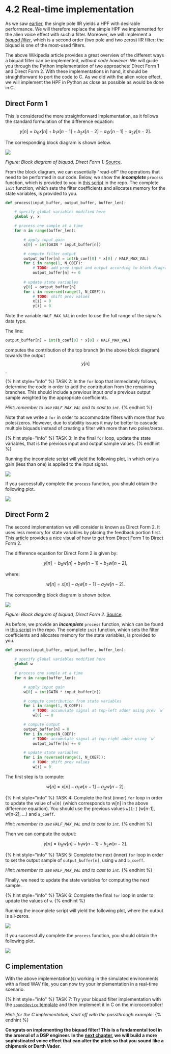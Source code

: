 # 4.2 Real-time implementation


As we saw [earlier](./approaches.md), the single pole IIR yields a HPF with desirable performance.
We will therefore replace the simple HPF we implemented for the alien voice effect with such a filter.
Moreover, we will implement a [_biquad filter_](https://en.wikipedia.org/wiki/Digital_biquad_filter), which is a second
order (two pole and two zeros) IIR filter; the biquad is one of the most-used filters.

The above Wikipedia article provides a great overview of the different ways a biquad filter can be implemented,
_without code however_. We will guide you through the Python implementation of two approaches: Direct Form 1 and
Direct Form 2. With these implementations in hand, it should be straightforward to port the code to C. As we did with the
alien voice effect, we will implement the HPF in Python as close as possible as would be done in C.

## Direct Form 1

This is considered the more straightforward implementation, as it follows the standard formulation of the difference equation:

$$
y[n] = b_0 x[n] + b_1 x[n-1] + b_2 x[n-2] - a_1 y[n-1] - a_2 y[n-2].
$$

The corresponding block diagram is shown below.

![](figs/biquad_direct_1_wiki.png)

_Figure: Block diagram of biquad, Direct Form 1._ [Source](https://en.wikipedia.org/wiki/Digital_biquad_filter#/media/File:Biquad_filter_DF-I.svg).

From the block diagram, we can essentially "read-off" the operations that need to be performed in our code.
Below, we show the ***incomplete*** `process` function, which is provided to you in [this script](https://github.com/LCAV/dsp-labs/blob/master/scripts/filter_design/biquad_direct_form_1_incomplete.py)
in the repo. The complete `init` function, which sets the filter coefficients and allocates memory for the state variables,
is provided to you.

```python
def process(input_buffer, output_buffer, buffer_len):

    # specify global variables modified here
    global y, x

    # process one sample at a time
    for n in range(buffer_len):

        # apply input gain
        x[0] = int(GAIN * input_buffer[n])

        # compute filter output
        output_buffer[n] = int(b_coef[0] * x[0] / HALF_MAX_VAL)
        for i in range(1, N_COEF):
            # TODO: add prev input and output according to block diagram
            output_buffer[n] += 0
            
        # update state variables
        y[0] = output_buffer[n]
        for i in reversed(range(1, N_COEF)):
            # TODO: shift prev values
            x[i] = 0
            y[i] = 0
```

Note the variable `HALF_MAX_VAL` in order to use the full range of the signal's data type.

The line:
```python
output_buffer[n] = int(b_coef[0] * x[0] / HALF_MAX_VAL)
```
computes the contribution of the top branch (in the above block diagram) towards the output $$y[n]$$. 

{% hint style="info" %}
TASK 2: In the `for` loop that immediately follows, determine the code in order to add the contribution from the remaining branches.
This should include a previous input _and_ a previous output sample weighted by the appropriate coefficients.

_Hint: remember to use `HALF_MAX_VAL` and to cast to `int`._
{% endhint %}

Note that we write a `for` in order to accommodate filters with more than two poles/zeros. However, due to stability issues
it may be better to cascade multiple biquads instead of creating a filter with more than two poles/zeros.

{% hint style="info" %}
TASK 3: In the final `for` loop, update the state variables, that is the previous input and output sample values.
{% endhint %}

Running the incomplete script will yield the following plot, in which only a gain (less than one) is applied to the
input signal.

![](figs/direct_form_1_incomplete.png)

If you successfully complete the `process` function, you should obtain the following plot.

![](figs/direct_form_1_complete.png)



## Direct Form 2

The second implementation we will consider is known as Direct Form 2. It uses less memory for state variables by
placing the feedback portion first. [This article](http://www.earlevel.com/main/2003/02/28/biquads/) provides a nice
visual of how to get from Direct Form 1 to Direct Form 2.

The difference equation for Direct Form 2 is given by:

$$
y[n] = b_0 w[n] + b_1 w[n-1] + b_2 w[n-2],
$$ 

where:

$$
w[n] = x[n] - a_1 w[n-1] - a_2 w[n-2].
$$

The corresponding block diagram is shown below.

![](figs/biquad_direct_2_wiki.png)

_Figure: Block diagram of biquad, Direct Form 2._ [Source](https://en.wikipedia.org/wiki/Digital_biquad_filter#/media/File:Biquad_filter_DF-II.svg).


As before, we provide an ***incomplete*** `process` function, which can be found in [this script](https://github.com/LCAV/dsp-labs/blob/master/scripts/filter_design/biquad_direct_form_2_incomplete.py)
in the repo. The complete `init` function, which sets the filter coefficients and allocates memory for the state variables,
is provided to you.

```python
def process(input_buffer, output_buffer, buffer_len):

    # specify global variables modified here
    global w

    # process one sample at a time
    for n in range(buffer_len):

        # apply input gain
        w[0] = int(GAIN * input_buffer[n])

        # compute contribution from state variables
        for i in range(1, N_COEF):
            # TODO: accumulate signal at top-left adder using prev `w` (middle column)
            w[0] -= 0

        # compute output
        output_buffer[n] = 0
        for i in range(N_COEF):
            # TODO: accumulate signal at top-right adder using `w`
            output_buffer[n] += 0

        # update state variables
        for i in reversed(range(1, N_COEF)):
            # TODO: shift prev values
            w[i] = 0
```

The first step is to compute:

$$
w[n] = x[n] - a_1 w[n-1] - a_2 w[n-2].
$$

{% hint style="info" %}
TASK 4: Complete the first (inner) `for` loop in order to update the value of `w[0]` (which corresponds to w[n] in 
the above difference equation). You should use the previous values `w[1:]` (w[n-1], w[n-2], ...) and `a_coeff`.

_Hint: remember to use `HALF_MAX_VAL` and to cast to `int`._
{% endhint %}

Then we can compute the output:

$$
y[n] = b_0 w[n] + b_1 w[n-1] + b_2 w[n-2].
$$ 

{% hint style="info" %}
TASK 5: Complete the next (inner) `for` loop in order to set the output sample of `output_buffer[n]`, using `w` and `b_coeff`.

_Hint: remember to use `HALF_MAX_VAL` and to cast to `int`._
{% endhint %}

Finally, we need to update the state variables for computing the next sample.

{% hint style="info" %}
TASK 6: Complete the final `for` loop in order to update the values of `w`.
{% endhint %}

Running the incomplete script will yield the following plot, where the output is all-zeros.

![](figs/direct_form_2_incomplete.png)

If you successfully complete the `process` function, you should obtain the following plot.

![](figs/direct_form_2_complete.png)


## C implementation

With the above implementation(s) working in the simulated environments with a fixed WAV file, you
can now try your implementation in a real-time scenario.

{% hint style="info" %}
TASK 7: Try your biquad filter implementation with the [`sounddevice` template](https://github.com/LCAV/dsp-labs/blob/master/scripts/_templates/rt_sounddevice.py)
and then implement it in C on the microcontroller!

_Hint: for the C implementation, start off with the passthrough example._
{% endhint %}

**Congrats on implementing the biquad filter! This is a fundamental tool in the arsenal of a DSP engineer.
In the** [**next chapter**](../granular-synthesis/)**, we will build a more sophisticated voice effect that can alter
the pitch so that you sound like a chipmunk or Darth Vader.**
